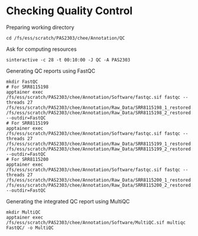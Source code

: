 # Checking Quality Control

Preparing working directory
```
cd /fs/ess/scratch/PAS2303/chee/Annotation/QC
```

Ask for computing resources
```
sinteractive -c 28 -t 00:10:00 -J QC -A PAS2303
```

Generating QC reports using FastQC
```
mkdir FastQC
# For SRR8115198
apptainer exec /fs/ess/scratch/PAS2303/chee/Annotation/Software/fastqc.sif fastqc --threads 27 /fs/ess/scratch/PAS2303/chee/Annotation/Raw_Data/SRR8115198_1_restored.fastq /fs/ess/scratch/PAS2303/chee/Annotation/Raw_Data/SRR8115198_2_restored.fastq --outdir=FastQC
# For SRR8115199
apptainer exec /fs/ess/scratch/PAS2303/chee/Annotation/Software/fastqc.sif fastqc --threads 27 /fs/ess/scratch/PAS2303/chee/Annotation/Raw_Data/SRR8115199_1_restored.fastq /fs/ess/scratch/PAS2303/chee/Annotation/Raw_Data/SRR8115199_2_restored.fastq --outdir=FastQC
# For SRR8115200
apptainer exec /fs/ess/scratch/PAS2303/chee/Annotation/Software/fastqc.sif fastqc --threads 27 /fs/ess/scratch/PAS2303/chee/Annotation/Raw_Data/SRR8115200_1_restored.fastq /fs/ess/scratch/PAS2303/chee/Annotation/Raw_Data/SRR8115200_2_restored.fastq --outdir=FastQC
```

Generating the integrated QC report using MultiQC
```
mkdir MultiQC
apptainer exec /fs/ess/scratch/PAS2303/chee/Annotation/Software/MultiQC.sif multiqc FastQC/ -o MultiQC
```
